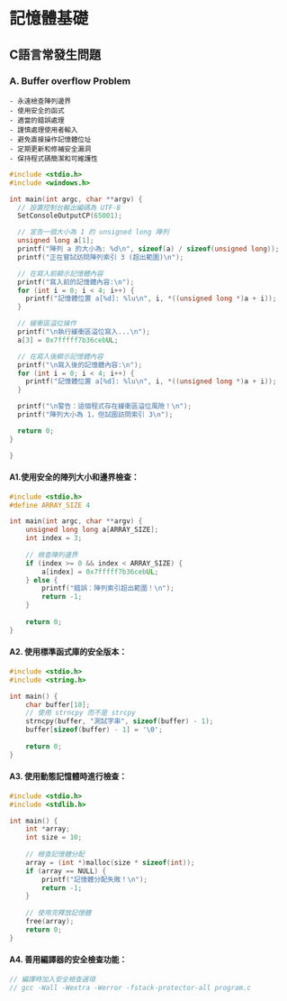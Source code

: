 # 記憶體基礎

## C語言常發生問題

### A. Buffer overflow Problem
    - 永遠檢查陣列邊界
    - 使用安全的函式
    - 適當的錯誤處理
    - 謹慎處理使用者輸入
    - 避免直接操作記憶體位址
    - 定期更新和修補安全漏洞
    - 保持程式碼簡潔和可維護性
``` c
#include <stdio.h>
#include <windows.h>

int main(int argc, char **argv) {
  // 設置控制台輸出編碼為 UTF-8
  SetConsoleOutputCP(65001);

  // 宣告一個大小為 1 的 unsigned long 陣列
  unsigned long a[1];
  printf("陣列 a 的大小為: %d\n", sizeof(a) / sizeof(unsigned long));
  printf("正在嘗試訪問陣列索引 3 (超出範圍)\n");

  // 在寫入前顯示記憶體內容
  printf("寫入前的記憶體內容:\n");
  for (int i = 0; i < 4; i++) {
    printf("記憶體位置 a[%d]: %lu\n", i, *((unsigned long *)a + i));
  }

  // 緩衝區溢位操作
  printf("\n執行緩衝區溢位寫入...\n");
  a[3] = 0x7fffff7b36cebUL;

  // 在寫入後顯示記憶體內容
  printf("\n寫入後的記憶體內容:\n");
  for (int i = 0; i < 4; i++) {
    printf("記憶體位置 a[%d]: %lu\n", i, *((unsigned long *)a + i));
  }

  printf("\n警告：這個程式存在緩衝區溢位風險！\n");
  printf("陣列大小為 1，但試圖訪問索引 3\n");

  return 0;
}

}
```
#### A1.使用安全的陣列大小和邊界檢查：
``` c
#include <stdio.h>
#define ARRAY_SIZE 4

int main(int argc, char **argv) {
    unsigned long long a[ARRAY_SIZE];
    int index = 3;
    
    // 檢查陣列邊界
    if (index >= 0 && index < ARRAY_SIZE) {
        a[index] = 0x7fffff7b36cebUL;
    } else {
        printf("錯誤：陣列索引超出範圍！\n");
        return -1;
    }
    
    return 0;
}
```
#### A2. 使用標準函式庫的安全版本：
``` c
#include <stdio.h>
#include <string.h>

int main() {
    char buffer[10];
    // 使用 strncpy 而不是 strcpy
    strncpy(buffer, "測試字串", sizeof(buffer) - 1);
    buffer[sizeof(buffer) - 1] = '\0';
    
    return 0;
}
```
#### A3. 使用動態記憶體時進行檢查：
``` c
#include <stdio.h>
#include <stdlib.h>

int main() {
    int *array;
    int size = 10;
    
    // 檢查記憶體分配
    array = (int *)malloc(size * sizeof(int));
    if (array == NULL) {
        printf("記憶體分配失敗！\n");
        return -1;
    }
    
    // 使用完釋放記憶體
    free(array);
    return 0;
}
```
#### A4. 善用編譯器的安全檢查功能：
``` c
// 編譯時加入安全檢查選項
// gcc -Wall -Wextra -Werror -fstack-protector-all program.c
```

